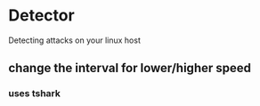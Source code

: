 # Detector
Detecting attacks on your linux host

## change the interval for lower/higher speed

### uses tshark
